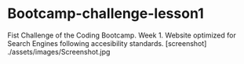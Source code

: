 # Bootcamp-challenge-lesson1
Fist Challenge of the Coding Bootcamp. Week 1.
Website optimized for Search Engines following accesibility standards.
[screenshot] ./assets/images/Screenshot.jpg